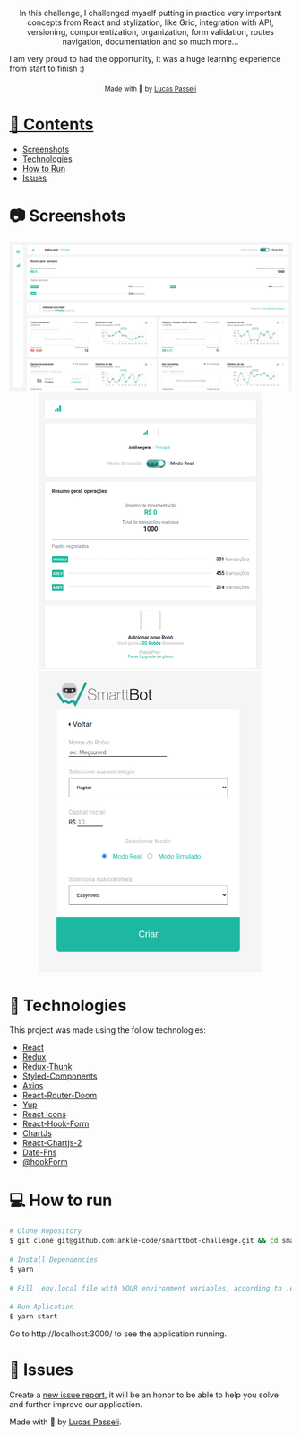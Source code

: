 <p align="center">In this challenge, 
I challenged myself putting in practice very important concepts from React and stylization, like Grid, integration with API, versioning, componentization, organization, 
form validation, routes navigation, documentation and so much more...

I am very proud to had the opportunity, it was a huge learning experience from start to finish :)

</p>

<div align="center">
  <sub> Made with 💖 by
    <a href="https://github.com/ankle-code">Lucas Passeli
  </sub>
</div>

# 📌 Contents

- [Screenshots](#camera-screenshot)
- [Technologies](#rocket-technologies)
- [How to Run](#computer-how-to-run)
- [Issues](#bug-issues)

# :camera: Screenshots

<div align="center">
   <img src="./screenshots/smarttbot-challenge1.png" width="900px">
   <img src="./screenshots/smarttbot-challenge2.png" width="400px">
   <img src="./screenshots/smarttbot-challenge3.png" width="400px">
</div>

# :rocket: Technologies

This project was made using the follow technologies:

- [React](https://reactjs.org/)
- [Redux](https://redux.js.org/)
- [Redux-Thunk](https://github.com/reduxjs/redux-thunk)
- [Styled-Components](https://styled-components.com/)
- [Axios](https://github.com/axios/axios)
- [React-Router-Doom](https://www.npmjs.com/package/react-router-dom)
- [Yup](https://www.npmjs.com/package/yup)
- [React Icons](https://react-icons.github.io/react-icons/)
- [React-Hook-Form](https://react-hook-form.com/)
- [ChartJs](https://www.chartjs.org/)
- [React-Chartjs-2](https://www.npmjs.com/package/react-chartjs-2)
- [Date-Fns](hhttps://date-fns.org/)
- [@hookForm](https://www.npmjs.com/package/@hookform/resolvers)

# :computer: How to run

```bash
# Clone Repository
$ git clone git@github.com:ankle-code/smarttbot-challenge.git && cd smarttbot-challenge

# Install Dependencies
$ yarn

# Fill .env.local file with YOUR environment variables, according to .env.example file.

# Run Aplication
$ yarn start
```

Go to http://localhost:3000/ to see the application running.

# :bug: Issues

Create a <a href="https://github.com/ankle-code/smarttbot-challenge/issues">new issue report</a>, it will be an honor to be able to help you solve and further improve our application.

Made with 💖 by [Lucas Passeli](https://www.linkedin.com/in/lucas-passeli/).

